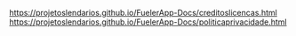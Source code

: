https://projetoslendarios.github.io/FuelerApp-Docs/creditoslicencas.html
https://projetoslendarios.github.io/FuelerApp-Docs/politicaprivacidade.html
